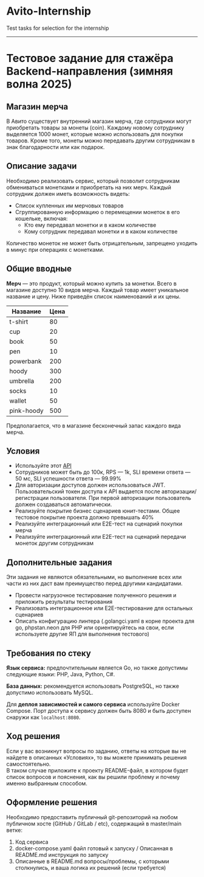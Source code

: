 # Avito-Internship
Test tasks for selection for the internship 

---

# **Тестовое задание для стажёра Backend-направления (зимняя волна 2025)**

## Магазин мерча

В Авито существует внутренний магазин мерча, где сотрудники могут приобретать товары за монеты (coin). Каждому новому сотруднику выделяется 1000 монет, которые можно использовать для покупки товаров. Кроме того, монеты можно передавать другим сотрудникам в знак благодарности или как подарок.

## Описание задачи

Необходимо реализовать сервис, который позволит сотрудникам обмениваться монетками и приобретать на них мерч. Каждый сотрудник должен иметь возможность видеть:

- Список купленных им мерчовых товаров  
- Сгруппированную информацию о перемещении монеток в его кошельке, включая:  
  - Кто ему передавал монетки и в каком количестве  
  - Кому сотрудник передавал монетки и в каком количестве

Количество монеток не может быть отрицательным, запрещено уходить в минус при операциях с монетками.

## **Общие вводные**

**Мерч** — это продукт, который можно купить за монетки. Всего в магазине доступно 10 видов мерча. Каждый товар имеет уникальное название и цену. Ниже приведён список наименований и их цены.

| Название     | Цена |
|--------------|------|
| t-shirt      | 80   |
| cup          | 20   |
| book         | 50   |
| pen          | 10   |
| powerbank    | 200  |
| hoody        | 300  |
| umbrella     | 200  |
| socks        | 10   |
| wallet       | 50   |
| pink-hoody   | 500  |

Предполагается, что в магазине бесконечный запас каждого вида мерча.


## **Условия**

* Используйте этот [API](https://github.com/avito-tech/tech-internship/blob/main/Tech%20Internships/Backend/Backend-trainee-assignment-winter-2025/schema.json) 
* Сотрудников может быть до 100к, RPS — 1k, SLI времени ответа — 50 мс, SLI успешности ответа — 99.99%   
* Для авторизации доступов должен использоваться JWT. Пользовательский токен доступа к API  выдается после авторизации/регистрации пользователя. При первой авторизации пользователь должен создаваться автоматически.
* Реализуйте покрытие бизнес сценариев юнит-тестами. Общее тестовое покрытие проекта должно превышать 40%
* Реализуйте интеграционный или E2E-тест на сценарий покупки мерча  
* Реализуйте интеграционный или E2E-тест на сценарий передачи монеток другим сотрудникам


## **Дополнительные задания**

Эти задания не являются обязательными, но выполнение всех или части из них даст вам преимущество перед другими кандидатами.  

* Провести нагрузочное тестирование полученного решения и приложить результаты тестирования 
* Реализовать интеграционное или E2E-тестирование для остальных сценариев  
* Описать конфигурацию линтера (.golangci.yaml в корне проекта для go, phpstan.neon для PHP или ориентируйтесь на свои, если используете другие ЯП для выполнения тестового)

## **Требования по стеку**

**Язык сервиса:** предпочтительным является Go, но также допустимы следующие языки: PHP, Java, Python, C#.
 
**База данных:** рекомендуется использовать PostgreSQL, но также допустимо использовать MySQL.
 
Для **деплоя зависимостей и самого сервиса** используйте Docker Compose. Порт доступа к сервису должен быть 8080 и быть доступен снаружи как `localhost:8080`.

## **Ход решения**

Если у вас возникнут вопросы по заданию, ответы на которые вы не найдете в описанных «Условиях», то вы можете принимать решения самостоятельно.    
В таком случае приложите к проекту README-файл, в котором будет список вопросов и пояснения, как вы решили проблему и почему именно выбранным способом. 

## **Оформление решения**

Необходимо предоставить публичный git-репозиторий на любом публичном хосте (GitHub / GitLab / etc), содержащий в master/main ветке:

1. Код сервиса  
2. docker-compose.yaml файл готовый к запуску / Описанная в README.md инструкция по запуску  
3. Описанные в README.md вопросы/проблемы, с которыми столкнулись,  и ваша логика их решений (если требуется) 
